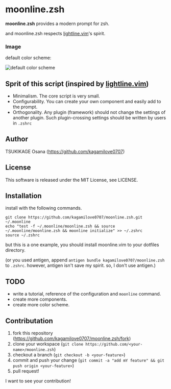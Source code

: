 # moonline.zsh

__moonline.zsh__ provides a modern prompt for zsh.

and moonline.zsh respects [lightline.vim]'s spirit.

### Image

default color scheme:

![default color scheme](https://raw.github.com/wiki/kagamilove0707/moonline.zsh/images/moonline_default.png)

## Sprit of this script (inspired by [lightline.vim])

  * Minimalism. The core script is very small.
  * Configurability. You can create your own component and easily add to the prompt.
  * Orthogonality. Any plugin (framework) should not change the settings of another plugin. Such plugin-crossing settings should be written by users in `.zshrc`

## Author

TSUKIKAGE Osana (<https://github.com/kagamilove0707>)

## License

This software is released under the MIT License, see LICENSE.

## Installation

install with the following commands.

```
git clone https://github.com/kagamilove0707/moonline.zsh.git ~/.moonline
echo "test -f ~/.moonline/moonline.zsh && source ~/.moonline/moonline.zsh && moonline initialize" >> ~/.zshrc
source ~/.zshrc
```

but this is a one example, you should install moonline.vim to your dotfiles directory.

(or you used antigen, append `antigen bundle kagamilove0707/moonline.zsh` to `.zshrc`. however, antigen isn't save my spirit. so, I don't use antigen.)

## TODO

  * write a tutorial, reference of the configuration and `moonline` command.
  * create more components.
  * create more color scheme.

## Contributation

  1. fork this repository (<https://github.com/kagamilove0707/moonline.zsh/fork>)
  2. clone your workspace (`git clone https://github.com/<your-name>/moonline.zsh`)
  3. checkout a branch (`git checkout -b <your-feature>`)
  4. commit and push your change (`git commit -a "add mY feature" && git push origin <your-feature>`)
  5. pull request!

I want to see your contribution!

[lightline.vim]: https://github.com/itchyny/lightline.vim
